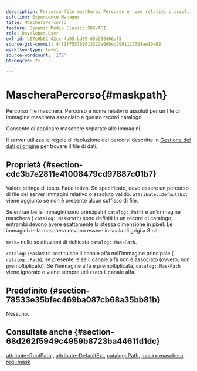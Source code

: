 ```yaml
---
description: Percorso file maschera. Percorso e nome relativi o assoluti per un file di immagine maschera associato a questo record catalogo.
solution: Experience Manager
title: MascheraPercorso
feature: Dynamic Media Classic,SDK/API
role: Developer,User
exl-id: b67e0b62-d2cc-4b05-bd09-65b206466df5
source-git-commit: 4f81f755789613222a66bed2961117604ae19e62
workflow-type: tm+mt
source-wordcount: '172'
ht-degree: 2%

---
```


# MascheraPercorso{#maskpath}

Percorso file maschera. Percorso e nome relativi o assoluti per un file di immagine maschera associato a questo record catalogo.

Consente di applicare maschere separate alle immagini.

Il server utilizza le regole di risoluzione dei percorsi descritte in [Gestione dei dati di origine](/help/aem-is-ir-api/is-api/image-serving-api-ref/c-configuration-and-administration/c-configuration-and-administration.md) per trovare il file di dati.

## Proprietà {#section-cdc3b7e2811e41008479cd97887c01b7}

Valore stringa di testo. Facoltativo. Se specificato, deve essere un percorso di file del server immagini relativo o assoluto valido. `attribute::DefaultExt` viene aggiunto se non è presente alcun suffisso di file.

Se entrambe le immagini sono principali ( `catalog::Path`) e un&#39;immagine maschera ( `catalog::MaskPath`) sono definiti in un record di catalogo, entrambi devono avere esattamente la stessa dimensione in pixel. Le immagini della maschera devono essere in scala di grigi a 8 bit.

`mask=` nelle sostituzioni di richiesta `catalog::MaskPath`.

`catalog::MaskPath` sostituisce il canale alfa nell&#39;immagine principale ( `catalog::Path`), se presente, e se il canale alfa non è associato (ovvero, non premoltiplicato). Se l&#39;immagine alfa è premoltiplicata, `catalog::MaskPath` viene ignorato e viene sempre utilizzato il canale alfa.

## Predefinito {#section-78533e35bfec469ba087cb68a35bb81b}

Nessuno.

## Consultate anche {#section-68d262f5949c4959b8723ba44611d1dc}

[attribute::RootPath](/help/aem-is-ir-api/is-api/image-catalog/image-serving-api-ref/c-image-catalog-reference/c-attributes-reference/r-rootpath.md) , [attribute::DefaultExt](/help/aem-is-ir-api/is-api/image-catalog/image-serving-api-ref/c-image-catalog-reference/c-attributes-reference/r-defaultext.md), [catalog::Path](../../../../../../is-api/image-catalog/image-serving-api-ref/c-image-catalog-reference/c-image-svg-data-reference/c-image-data-reference/r-path-cat.md#reference-306afcaff172440ca81b85da8d78213c), [mask= maschera](/help/aem-is-ir-api/is-api/http-ref/image-serving-api-ref/c-http-protocol-reference/c-command-reference/r-mask.md), [req=mask](/help/aem-is-ir-api/is-api/http-ref/image-serving-api-ref/c-http-protocol-reference/c-command-reference/r-req/r-req.md)
